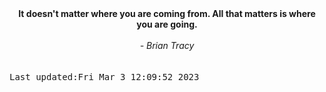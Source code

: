 
<div align="center"><b><span>It doesn't matter where you are coming from. All that matters is where you are going. </span></b><br><br><i> - Brian Tracy</i></div>
<br><br><kbd>Last updated:Fri Mar  3 12:09:52 2023</kbd>